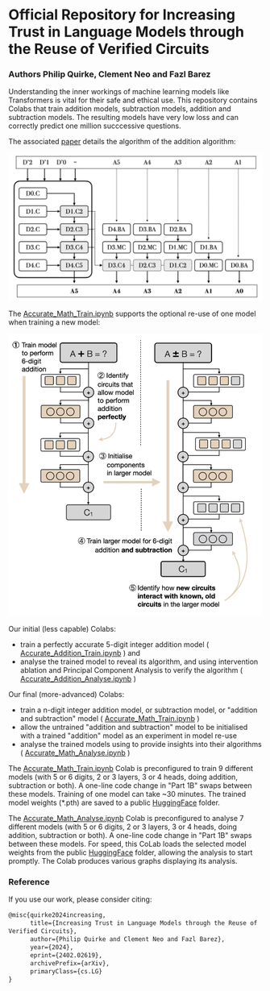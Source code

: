 # Official Repository for Increasing Trust in Language Models through the Reuse of Verified Circuits 
### Authors Philip Quirke, Clement Neo and Fazl Barez

Understanding the inner workings of machine learning models like Transformers is vital for their safe and ethical use. 
This repository contains Colabs that train addition models, subtraction models, addition and subtraction models.
The resulting models have very low loss and can correctly predict one million succcessive questions.  

The associated [paper](https://arxiv.org/abs/2402.02619) details the algorithm of the addition algorithm:

<img src="https://github.com/apartresearch/verified_addition/blob/main/figures/addition_2_jpg.001.jpeg" width="600">

The [Accurate_Math_Train.ipynb](https://github.com/apartresearch/verified_addition/blob/main/assets/Accurate_Math_Train.ipynb) supports the optional re-use of one model when training a new model:

<img src="https://github.com/apartresearch/verified_addition/blob/main/figures/addition_jpg.001.jpeg" width="600">

Our initial (less capable) Colabs:
- train a perfectly accurate 5-digit integer addition model ( [Accurate_Addition_Train.ipynb](https://github.com/apartresearch/verified_addition/blob/main/assets/Accurate_Addition_Train.ipynb) ) and
- analyse the trained model to reveal its algorithm, and using intervention ablation and Principal Component Analysis to verify the algorithm ( [Accurate_Addition_Analyse.ipynb](https://github.com/apartresearch/verified_addition/blob/main/assets/Accurate_Addition_Analyse.ipynb) )

Our final (more-advanced) Colabs:
- train a n-digit integer addition model, or subtraction model, or "addition and subtraction" model ( [Accurate_Math_Train.ipynb](https://github.com/apartresearch/verified_addition/blob/main/assets/Accurate_Math_Train.ipynb) )
- allow the untrained "addition and subtraction" model to be initialised with a trained "addition" model as an experiment in model re-use 
- analyse the trained models using to provide insights into their algorithms  ( [Accurate_Math_Analyse.ipynb](https://github.com/apartresearch/verified_addition/blob/main/assets/Accurate_Math_Analyse.ipynb) )

The [Accurate_Math_Train.ipynb](https://github.com/apartresearch/verified_addition/blob/main/assets/Accurate_Math_Train.ipynb) Colab is preconfigured to train 9 different models (with 5 or 6 digits, 2 or 3 layers, 3 or 4 heads, doing addition, subtraction or both). A one-line code change in "Part 1B" swaps between these models. Training of one model can take ~30 minutes. The trained model weights (*.pth) are saved to a public [HuggingFace](https://huggingface.co/PhilipQuirke/Accurate6DigitSubtraction/tree/main) folder.

The [Accurate_Math_Analyse.ipynb](https://github.com/apartresearch/verified_addition/blob/main/assets/Accurate_Math_Analyse.ipynb) Colab is preconfigured to analyse 7 different models (with 5 or 6 digits, 2 or 3 layers, 3 or 4 heads, doing addition, subtraction or both). A one-line code change in "Part 1B" swaps between these models. For speed, this CoLab loads the selected model weights from the public [HuggingFace](https://huggingface.co/PhilipQuirke/Accurate6DigitSubtraction/tree/main) folder, allowing the analysis to start promptly. The Colab produces various graphs displaying its analysis.


### Reference

If you use our work, please consider citing:

```
@misc{quirke2024increasing,
      title={Increasing Trust in Language Models through the Reuse of Verified Circuits}, 
      author={Philip Quirke and Clement Neo and Fazl Barez},
      year={2024},
      eprint={2402.02619},
      archivePrefix={arXiv},
      primaryClass={cs.LG}
}

